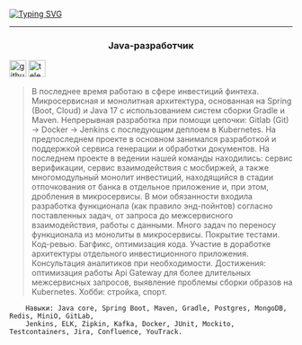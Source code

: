 
[![Typing SVG](https://readme-typing-svg.herokuapp.com?font=Fira+Code&size=60&pause=500&color=028022&vCenter=true&width=835&height=80&lines=%D0%9C%D0%B5%D0%BD%D1%8F+%D0%B7%D0%BE%D0%B2%D1%83%D1%82+%D0%9A%D0%B8%D1%80%D0%B8%D0%BB%D0%BB+%3A%29)](https://git.io/typing-svg)

----
<h3 align="center">Java-разработчик</h3>

[<img src='https://cdn.jsdelivr.net/npm/simple-icons@3.0.1/icons/github.svg' alt='github' height='30'>](https://github.com/kirillkormilcev)  [<img src='https://cdn.jsdelivr.net/npm/simple-icons@3.0.1/icons/telegram.svg' alt='telegram' height='30'>](https://t.me/kormilcev)

>В последнее время работаю в сфере инвестиций финтеха.
Микросервисная и монолитная архитектура, основанная на Spring (Boot, Cloud) и Java 17 с использованием систем сборки Gradle и Maven.
Непрерывная разработка при помощи цепочки: Gitlab (Git) -> Docker -> Jenkins с последующим деплоем в Kubernetes.
На предпоследнем проекте в основном занимался разработкой и поддержкой сервиса генерации и обработки документов.
На последнем проекте в ведении нашей команды находились: сервис верификации, сервис взаимодействия с мосбиржей, а также многомодульный монолит инвестиций, находящийся в стадии отпочкования от банка в отдельное приложение и, при этом, дробления в микросервисы.
В мои обязанности входила разработка функционала (как правило энд-пойнтов) согласно поставленных задач, от запроса до межсервисного взаимодействия, работы с данными. Много задач по переносу функционала из монолиты в микросервисы.
Покрытие тестами. Код-ревью. Багфикс, оптимизация кода.
Участие в доработке архитектуры отдельного инвестиционного приложения. Консультация аналитиков при необходимости.
Достижения: оптимизация работы Api Gateway для более длительных межсервисных запросов, выявление проблемы сборки образов на Kubernetes.
Хобби: стройка, спорт.

```
    Навыки: Java core, Spring Boot, Maven, Gradle, Postgres, MongoDB, Redis, MiniO, GitLab,
    Jenkins, ELK, Zipkin, Kafka, Docker, JUnit, Mockito, Testcontainers, Jira, Confluence, YouTrack.
```

